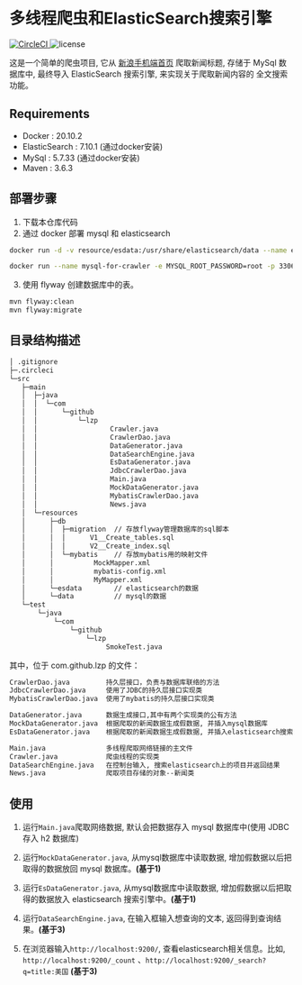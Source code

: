 # 多线程爬虫和ElasticSearch搜索引擎
[![CircleCI](https://circleci.com/gh/pccmast/Crawler.svg?style=shield) ](https://circleci.com/gh/pccmast/Crawler)
![license](https://img.shields.io/github/license/pccmast/Crawler?style=flat-square)

这是一个简单的爬虫项目,
它从 [新浪手机端首页](http://sina.cn) 爬取新闻标题,
存储于 MySql 数据库中,
最终导入 ElasticSearch 搜索引擎, 来实现关于爬取新闻内容的
全文搜索功能。

## Requirements
- Docker : 20.10.2
- ElasticSearch : 7.10.1 (通过docker安装)
- MySql : 5.7.33 (通过docker安装)
- Maven : 3.6.3

## 部署步骤
1. 下载本仓库代码
2. 通过 docker 部署 mysql 和 elasticsearch
```bash
docker run -d -v resource/esdata:/usr/share/elasticsearch/data --name elasticsearch -p 9200:9200 -p 9300:9300 -e "discovery.type=single-node" elasticsearch:7.10.1

docker run --name mysql-for-crawler -e MYSQL_ROOT_PASSWORD=root -p 3306:3306 -v resources/db/data:/var/lib/mysql -d mysql:5.7.33
```
3. 使用 flyway 创建数据库中的表。
```markdown
mvn flyway:clean
mvn flyway:migrate
```

## 目录结构描述
```markdown
│ .gitignore
├─.circleci
└─src
   ├─main
   │  ├─java
   │  │  └─com
   │  │      └─github
   │  │          └─lzp
   │  │                  Crawler.java
   │  │                  CrawlerDao.java
   │  │                  DataGenerator.java
   │  │                  DataSearchEngine.java
   │  │                  EsDataGenerator.java
   │  │                  JdbcCrawlerDao.java
   │  │                  Main.java
   │  │                  MockDataGenerator.java
   │  │                  MybatisCrawlerDao.java
   │  │                  News.java
   │  └─resources
   │      ├─db
   │      │  ├─migration  // 存放flyway管理数据库的sql脚本
   │      │  │      V1__Create_tables.sql
   │      │  │      V2__Create_index.sql
   │      │  └─mybatis    // 存放mybatis用的映射文件
   │      │          MockMapper.xml
   │      │          mybatis-config.xml
   │      │          MyMapper.xml
   │      └─esdata        // elasticsearch的数据
   │      └─data          // mysql的数据
   └─test
       └─java
           └─com
               └─github
                   └─lzp
                        SmokeTest.java
```

其中，位于 com.github.lzp 的文件：
```markdown
CrawlerDao.java         持久层接口，负责与数据库联络的方法
JdbcCrawlerDao.java     使用了JDBC的持久层接口实现类
MybatisCrawlerDao.java  使用了mybatis的持久层接口实现类

DataGenerator.java      数据生成接口,其中有两个实现类的公有方法
MockDataGenerator.java  根据爬取的新闻数据生成假数据, 并插入mysql数据库
EsDataGenerator.java    根据爬取的新闻数据生成假数据, 并插入elasticsearch搜索引擎

Main.java               多线程爬取网络链接的主文件
Crawler.java            爬虫线程的实现类
DataSearchEngine.java   在控制台输入, 搜索elasticsearch上的项目并返回结果
News.java               爬取项目存储的对象--新闻类
```

## 使用
1. 运行`Main.java`爬取网络数据, 默认会把数据存入 mysql 数据库中(使用 JDBC 存入 h2 数据库) 

2. 运行`MockDataGenerator.java`, 从mysql数据库中读取数据, 增加假数据以后把取得的数据放回 mysql 数据库。**(基于1)**

3. 运行`EsDataGenerator.java`, 从mysql数据库中读取数据, 增加假数据以后把取得的数据放入 elasticsearch 搜索引擎中。**(基于1)**

4. 运行`DataSearchEngine.java`, 在输入框输入想查询的文本, 返回得到查询结果。**(基于3)**

5. 在浏览器输入`http://localhost:9200/`, 查看elasticsearch相关信息。比如, `http://localhost:9200/_count` 、`http://localhost:9200/_search?q=title:美国` **(基于3)**
